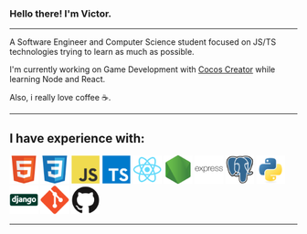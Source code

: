 ### Hello there! I'm Victor.

---

A Software Engineer and Computer Science student focused on JS/TS technologies trying to learn as much as possible.

I'm currently working on Game Development with [Cocos Creator](https://www.cocos.com/creator) while learning Node and React.

Also, i really love coffee ☕.

---

I have experience with:
---
<div>
  <img src="https://github.com/devicons/devicon/blob/master/icons/html5/html5-original.svg" width=50 height=50/>
  <img src="https://github.com/devicons/devicon/blob/master/icons/css3/css3-original.svg" width=50 height=50/>
  <img src="https://github.com/devicons/devicon/blob/master/icons/javascript/javascript-original.svg" width=50 height=50/>
  <img src="https://github.com/devicons/devicon/blob/master/icons/typescript/typescript-original.svg" width=50 height=50/>
  <img src="https://github.com/devicons/devicon/blob/master/icons/react/react-original.svg" width=50 height=50/>
  <img src="https://github.com/devicons/devicon/blob/master/icons/nodejs/nodejs-original.svg" width=50 height=50/>
  <img src="https://github.com/devicons/devicon/blob/master/icons/express/express-original-wordmark.svg" width=50 height=50/>
  <img src="https://github.com/devicons/devicon/blob/master/icons/postgresql/postgresql-original.svg" width=50 height=50/>
  <img src="https://github.com/devicons/devicon/blob/master/icons/python/python-original.svg" width=50 height=50/>
  <img src="https://github.com/devicons/devicon/blob/master/icons/django/django-original.svg" width=50 height=50/>
  <img src="https://github.com/devicons/devicon/blob/master/icons/git/git-original.svg" width=50 height=50/>
  <img src="https://github.com/devicons/devicon/blob/master/icons/github/github-original.svg" width=50 height=50/>
<div>

---

<!--
**CoffeeVictor/CoffeeVictor** is a ✨ _special_ ✨ repository because its `README.md` (this file) appears on your GitHub profile.

Here are some ideas to get you started:

- 🔭 I’m currently working on ...
- 🌱 I’m currently learning ...
- 👯 I’m looking to collaborate on ...
- 🤔 I’m looking for help with ...
- 💬 Ask me about ...
- 📫 How to reach me: ...
- 😄 Pronouns: ...
- ⚡ Fun fact: ...
-->
